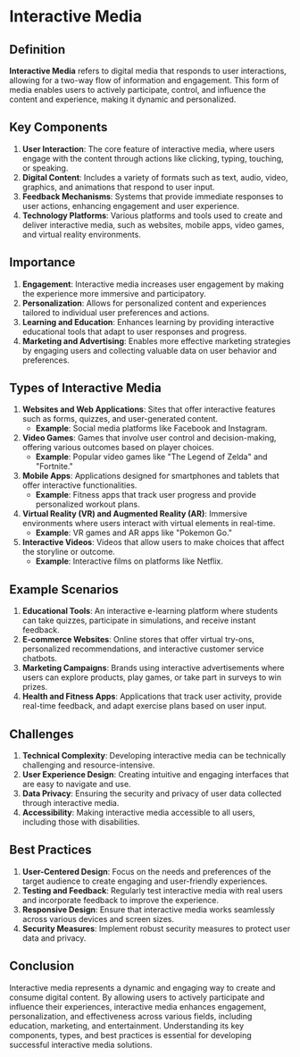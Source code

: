# Interactive Media

## Definition
**Interactive Media** refers to digital media that responds to user interactions, allowing for a two-way flow of information and engagement. This form of media enables users to actively participate, control, and influence the content and experience, making it dynamic and personalized.

## Key Components
1. **User Interaction**: The core feature of interactive media, where users engage with the content through actions like clicking, typing, touching, or speaking.
2. **Digital Content**: Includes a variety of formats such as text, audio, video, graphics, and animations that respond to user input.
3. **Feedback Mechanisms**: Systems that provide immediate responses to user actions, enhancing engagement and user experience.
4. **Technology Platforms**: Various platforms and tools used to create and deliver interactive media, such as websites, mobile apps, video games, and virtual reality environments.

## Importance
1. **Engagement**: Interactive media increases user engagement by making the experience more immersive and participatory.
2. **Personalization**: Allows for personalized content and experiences tailored to individual user preferences and actions.
3. **Learning and Education**: Enhances learning by providing interactive educational tools that adapt to user responses and progress.
4. **Marketing and Advertising**: Enables more effective marketing strategies by engaging users and collecting valuable data on user behavior and preferences.

## Types of Interactive Media
1. **Websites and Web Applications**: Sites that offer interactive features such as forms, quizzes, and user-generated content.
   - **Example**: Social media platforms like Facebook and Instagram.
2. **Video Games**: Games that involve user control and decision-making, offering various outcomes based on player choices.
   - **Example**: Popular video games like "The Legend of Zelda" and "Fortnite."
3. **Mobile Apps**: Applications designed for smartphones and tablets that offer interactive functionalities.
   - **Example**: Fitness apps that track user progress and provide personalized workout plans.
4. **Virtual Reality (VR) and Augmented Reality (AR)**: Immersive environments where users interact with virtual elements in real-time.
   - **Example**: VR games and AR apps like "Pokemon Go."
5. **Interactive Videos**: Videos that allow users to make choices that affect the storyline or outcome.
   - **Example**: Interactive films on platforms like Netflix.

## Example Scenarios
1. **Educational Tools**: An interactive e-learning platform where students can take quizzes, participate in simulations, and receive instant feedback.
2. **E-commerce Websites**: Online stores that offer virtual try-ons, personalized recommendations, and interactive customer service chatbots.
3. **Marketing Campaigns**: Brands using interactive advertisements where users can explore products, play games, or take part in surveys to win prizes.
4. **Health and Fitness Apps**: Applications that track user activity, provide real-time feedback, and adapt exercise plans based on user input.

## Challenges
1. **Technical Complexity**: Developing interactive media can be technically challenging and resource-intensive.
2. **User Experience Design**: Creating intuitive and engaging interfaces that are easy to navigate and use.
3. **Data Privacy**: Ensuring the security and privacy of user data collected through interactive media.
4. **Accessibility**: Making interactive media accessible to all users, including those with disabilities.

## Best Practices
1. **User-Centered Design**: Focus on the needs and preferences of the target audience to create engaging and user-friendly experiences.
2. **Testing and Feedback**: Regularly test interactive media with real users and incorporate feedback to improve the experience.
3. **Responsive Design**: Ensure that interactive media works seamlessly across various devices and screen sizes.
4. **Security Measures**: Implement robust security measures to protect user data and privacy.

## Conclusion
Interactive media represents a dynamic and engaging way to create and consume digital content. By allowing users to actively participate and influence their experiences, interactive media enhances engagement, personalization, and effectiveness across various fields, including education, marketing, and entertainment. Understanding its key components, types, and best practices is essential for developing successful interactive media solutions.

